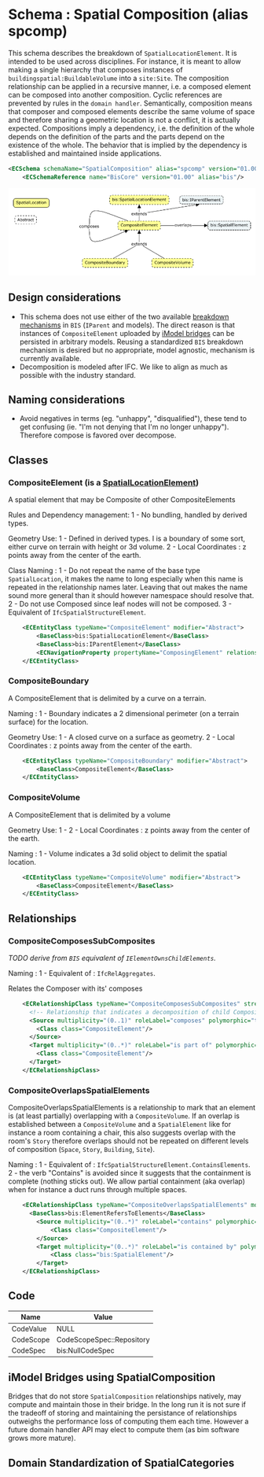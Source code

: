 # Schema : Spatial Composition (alias spcomp)

This schema describes the breakdown of `SpatialLocationElement`. It is intended to be used across disciplines. For instance, it is meant to allow making a single hierarchy that composes instances of `buildingspatial:BuildableVolume` into a `site:Site`. The composition relationship can be applied in a recursive manner, i.e. a composed element can be composed into another composition. Cyclic references are prevented by rules in the `domain handler`. Semantically, composition means that composer and composed elements describe the same volume of space and therefore sharing a geometric location is not a conflict, it is actually expected. Compositions imply a dependency, i.e. the definition of the whole depends on the definition of the parts and the parts depend on the existence of the whole. The behavior that is implied by the dependency is established and maintained inside applications.

```xml
<ECSchema schemaName="SpatialComposition" alias="spcomp" version="01.00" xmlns="http://www.bentley.com/schemas/Bentley.ECXML.3.1">
    <ECSchemaReference name="BisCore" version="01.00" alias="bis"/>
```

![SpatialComposition](./media/composite-element.png)

## Design considerations

- This schema does not use either of the two available [breakdown mechanisms](./../intro/modeling-with-bis.md) in `BIS` (`IParent` and models). The direct reason is that instances of `CompositeElement` uploaded by [iModel bridges](./../intro/imodel-bridges.md) can be persisted in arbitrary models. Reusing a standardized `BIS` breakdown mechanism is desired but no appropriate, model agnostic, mechanism is currently available.
- Decomposition is modeled after IFC. We like to align as much as possible with the industry standard.

## Naming considerations

- Avoid negatives in terms (eg. "unhappy", "disqualified"), these tend to get confusing (ie. "I'm not denying that I'm no longer unhappy"). Therefore compose is favored over decompose.

## Classes

### CompositeElement (is a [SpatialLocationElement]())

A spatial element that may be Composite of other CompositeElements

Rules and Dependency management:
1 - No bundling, handled by derived types.

Geometry Use:
1 - Defined in derived types. I is a boundary of some sort, either curve on terrain with height or 3d volume.
2 - Local Coordinates : z points away from the center of the earth.

Class Naming :
1 - Do not repeat the name of the base type `SpatialLocation`, it makes the name to long especially when this name is repeated in the relationship names later. Leaving that out makes the name sound more general than it should however namespace should resolve that.
2 - Do not use Composed since leaf nodes will not be composed.
3 - Equivalent of `IfcSpatialStructureElement`.

```xml
    <ECEntityClass typeName="CompositeElement" modifier="Abstract">
        <BaseClass>bis:SpatialLocationElement</BaseClass>
        <BaseClass>bis:IParentElement</BaseClass>
        <ECNavigationProperty propertyName="ComposingElement" relationshipName="CompositeComposesSubComposites" direction="Backward" description="The Composite Element" />
    </ECEntityClass>
```

### CompositeBoundary

A CompositeElement that is delimited by a curve on a terrain.

Naming :
1 - Boundary indicates a 2 dimensional perimeter (on a terrain surface) for the location.

Geometry Use:
1 - A closed curve on a surface as geometry.
2 - Local Coordinates : z points away from the center of the earth.

```xml
    <ECEntityClass typeName="CompositeBoundary" modifier="Abstract">
        <BaseClass>CompositeElement</BaseClass>
    </ECEntityClass>
```

### CompositeVolume

A CompositeElement that is delimited by a volume

Geometry Use:
1 -
2 - Local Coordinates : z points away from the center of the earth.

Naming :
1 - Volume indicates a 3d solid object to delimit the spatial location.

```xml
    <ECEntityClass typeName="CompositeVolume" modifier="Abstract">
        <BaseClass>CompositeElement</BaseClass>
    </ECEntityClass>
```

## Relationships

### CompositeComposesSubComposites

*TODO derive from `BIS` equivalent of `IElementOwnsChildElements`.*

Naming :
1 - Equivalent of : `IfcRelAggregates`.

Relates the Composer with its' composes

```xml
    <ECRelationshipClass typeName="CompositeComposesSubComposites" strength="embedding" modifier="None">
      <!-- Relationship that indicates a decomposition of child CompositeElement -->
      <Source multiplicity="(0..1)" roleLabel="composes" polymorphic="true">
        <Class class="CompositeElement"/>
      </Source>
      <Target multiplicity="(0..*)" roleLabel="is part of" polymorphic="true">
        <Class class="CompositeElement"/>
      </Target>
    </ECRelationshipClass>
```

### CompositeOverlapsSpatialElements

CompositeOverlapsSpatialElements is a relationship to mark that an element is (at least partially) overlapping with a `CompositeVolume`. If an overlap is established between a `CompositeVolume` and a `SpatialElement` like for instance a room containing a chair, this also suggests overlap with the room's `Story` therefore overlaps should not be repeated on different levels of composition (`Space`, `Story`, `Building`, `Site`).

Naming :
1 - Equivalent of : `IfcSpatialStructureElement.ContainsElements`.
2 - the verb "Contains" is avoided since it suggests that the containment is complete (nothing sticks out). We allow partial containment (aka overlap) when for instance a duct runs through multiple spaces.

```xml
    <ECRelationshipClass typeName="CompositeOverlapsSpatialElements" modifier="None" strength="referencing">
      <BaseClass>bis:ElementRefersToElements</BaseClass>
        <Source multiplicity="(0..*)" roleLabel="contains" polymorphic="true">
            <Class class="CompositeElement"/>
        </Source>
        <Target multiplicity="(0..*)" roleLabel="is contained by" polymorphic="true">
            <Class class="bis:SpatialElement"/>
        </Target>
    </ECRelationshipClass>
```

## Code

Name|Value
--|--
CodeValue|NULL
CodeScope|CodeScopeSpec::Repository
CodeSpec|bis:NullCodeSpec

## iModel Bridges using SpatialComposition

Bridges that do not store `SpatialComposition` relationships natively, may compute and maintain those in their bridge. In the long run it is not sure if the tradeoff of storing and maintaining the persistance of relationships outweighs the performance loss of computing them each time. However a future domain handler API may elect to compute them (as bim software grows more mature).

## Domain Standardization of SpatialCategories
